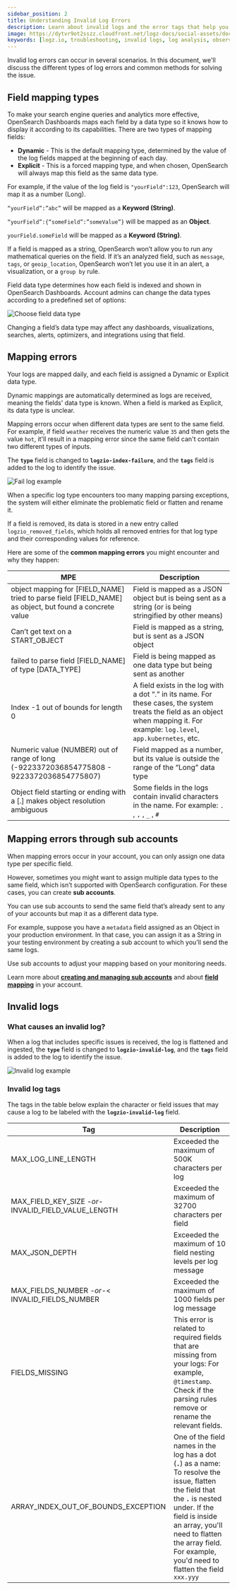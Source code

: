 ```yaml
---
sidebar_position: 2
title: Understanding Invalid Log Errors
description: Learn about invalid logs and the error tags that help you resolve issues
image: https://dytvr9ot2sszz.cloudfront.net/logz-docs/social-assets/docs-social.jpg
keywords: [logz.io, troubleshooting, invalid logs, log analysis, observability]
---
```


Invalid log errors can occur in several scenarios. In this document, we'll discuss the different types of log errors and common methods for solving the issue.



## Field mapping types

To make your search engine queries and analytics more effective, OpenSearch Dashboards maps each field by a data type so it knows how to display it according to its capabilities. There are two types of mapping fields:

* **Dynamic** - This is the default mapping type, determined by the value of the log fields mapped at the beginning of each day.
* **Explicit** - This is a forced mapping type, and when chosen, OpenSearch will always map this field as the same data type.

For example, if the value of the log field is `"yourField":123`, OpenSearch will map it as a number (Long).

`“yourField”:”abc”` will be mapped as a **Keyword (String)**.

`“yourField”:{“someField”:”someValue”}` will be mapped as an **Object**.

`yourField.someField` will be mapped as a **Keyword (String)**.

If a field is mapped as a string, OpenSearch won’t allow you to run any mathematical queries on the field. If it’s an analyzed field, such as `message`, `tags`, or `geoip_location`, OpenSearch won’t let you use it in an alert, a visualization, or a `group by` rule.

Field data type determines how each field is indexed and shown in OpenSearch Dashboards. Account admins can change the data types according to a predefined set of options:

![Choose field data type](https://dytvr9ot2sszz.cloudfront.net/logz-docs/kibana-mapping/mapping-fields-main-.png)

Changing a field’s data type may affect any dashboards, visualizations, searches, alerts, optimizers, and integrations using that field.

## Mapping errors

Your logs are mapped daily, and each field is assigned a Dynamic or Explicit data type.

Dynamic mappings are automatically determined as logs are received, meaning the fields' data type is known. When a field is marked as Explicit, its data type is unclear.

Mapping errors occur when different data types are sent to the same field. For example, if field `weather` receives the numeric value `35` and then gets the value `hot`, it'll result in a mapping error since the same field can't contain two different types of inputs.

The **`type`** field is changed to **`logzio-index-failure`**,  and the **`tags`** field is added to the log to identify the issue.

![Fail log example](https://dytvr9ot2sszz.cloudfront.net/logz-docs/kibana/logzio-index-fail.png)

When a specific log type encounters too many mapping parsing exceptions, the system will either eliminate the problematic field or flatten and rename it.

If a field is removed, its data is stored in a new entry called `logzio_removed_fields`, which holds all removed entries for that log type and their corresponding values for reference.    


Here are some of the **common mapping errors** you might encounter and why they happen:


| **MPE**      | **Description** |
| ----------- | ----------- |
| object mapping for [FIELD_NAME] tried to parse field [FIELD_NAME] as object, but found a concrete value | Field is mapped as a JSON object but is being sent as a string (or is being stringified by other means) |
| Can’t get text on a START_OBJECT   | Field is mapped as a string, but is sent as a JSON object |
| failed to parse field [FIELD_NAME] of type [DATA_TYPE] | Field is being mapped as one data type but being sent as another |
| Index -1 out of bounds for length 0 | A field exists in the log with a dot “.” in its name. For these cases, the system treats the field as an object when mapping it. For example: `log.level`, `app.kubernetes`, etc. |
| Numeric value (NUMBER) out of range of long (-9223372036854775808 - 9223372036854775807) | Field mapped as a number, but its value is outside the range of the “Long” data type |
| Object field starting or ending with a [.] makes object resolution ambiguous | Some fields in the logs contain invalid characters in the name. For example: `.` , `,` , `_` , `#` |

## Mapping errors through sub accounts

When mapping errors occur in your account, you can only assign one data type per specific field.

However, sometimes you might want to assign multiple data types to the same field, which isn’t supported with OpenSearch configuration. For these cases, you can create **sub accounts**.

You can use sub accounts to send the same field that’s already sent to any of your accounts but map it as a different data type.

For example, suppose you have a `metadata` field assigned as an Object in your production environment. In that case, you can assign it as a String in your testing environment by creating a sub account to which you’ll send the same logs.

Use sub accounts to adjust your mapping based on your monitoring needs.

Learn more about **[creating and managing sub accounts](https://docs.logz.io/docs/user-guide/admin/logzio-accounts/manage-the-main-account-and-sub-accounts/#add-and-manage-a-log-management-sub-account)** and about **[field mapping](https://docs.logz.io/docs/user-guide/data-hub/field-mapping/)** in your account.



## Invalid logs

### What causes an invalid log? 

When a log that includes specific issues is received, the log is flattened and ingested, the **`type`** field is changed to **`logzio-invalid-log`**,  and the **`tags`** field is added to the log to identify the issue.

![Invalid log example](https://dytvr9ot2sszz.cloudfront.net/logz-docs/kibana/invalid_log_eg-dec2021.png)

### Invalid log tags

The tags in the table below explain the character or field issues that may cause a log to be labeled with the **`logzio-invalid-log`** field.

|Tag|Description|
|---|---|
| MAX_LOG_LINE_LENGTH | Exceeded the maximum of 500K characters per log|
| MAX_FIELD_KEY_SIZE *-or-*  INVALID_FIELD_VALUE_LENGTH | Exceeded the maximum of 32700 characters per field|
| MAX_JSON_DEPTH | Exceeded the maximum of 10 field nesting levels per log message |
| MAX_FIELDS_NUMBER *-or-*<  INVALID_FIELDS_NUMBER | Exceeded the maximum of 1000 fields per log message|
| FIELDS_MISSING | This error is related to required fields that are missing from your logs: For example, `@timestamp`.  Check if the parsing rules remove or rename the relevant fields. |
| ARRAY_INDEX_OUT_OF_BOUNDS_EXCEPTION | One of the field names in the log has a dot (**`.`**) as a name: To resolve the issue, flatten the field that the **`.`** is nested under.  If the field is inside an array, you'll need to flatten the array field.   For  example, you'd need to flatten the field `xxx.yyy` |







